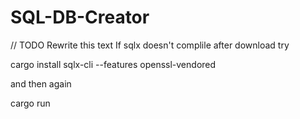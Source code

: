 # SQL-DB-Creator

// TODO Rewrite this text
If sqlx doesn't complile after download try

cargo install sqlx-cli --features openssl-vendored

and then again

cargo run